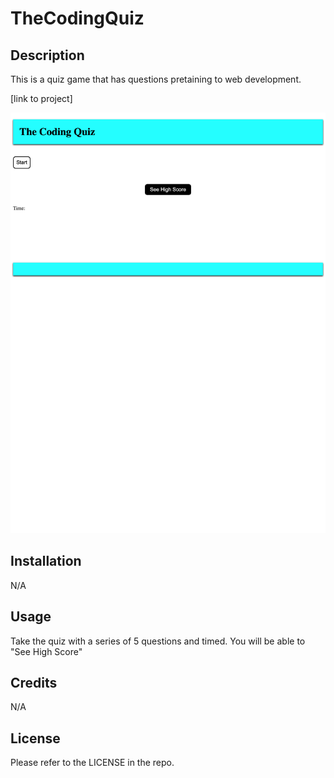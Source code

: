 # TheCodingQuiz


## Description

This is a quiz game that has questions pretaining to web development.

[link to project] 


![](./images/Coding%20Quiz%20ScreenShot.png)

## Installation

N/A

## Usage

Take the quiz with a series of 5 questions and timed. You will be able to "See High Score"


## Credits

N/A


## License

Please refer to the LICENSE in the repo.